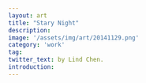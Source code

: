 ```yaml
---
layout: art
title: "Stary Night"
description: 
image: '/assets/img/art/20141129.png'
category: 'work'
tag:
twitter_text: by Lind Chen. 
introduction: 
---
```



